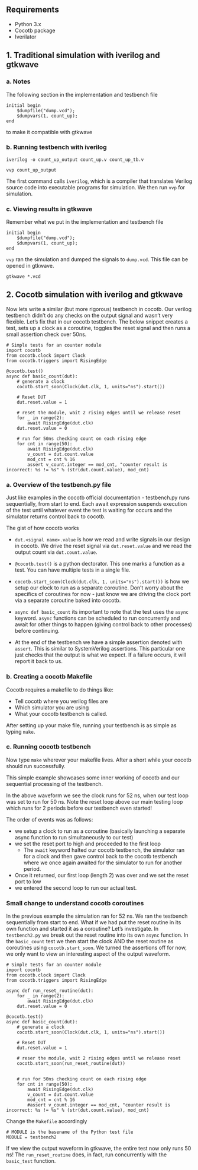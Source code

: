 ## Requirements

* Python 3.x
* Cocotb package
* Iverilator


## 1. Traditional simulation with iverilog and gtkwave

### a. Notes

The following section in the implementation and testbench file

```
initial begin
    $dumpfile("dump.vcd");
    $dumpvars(1, count_up);
end
```
to make it compatible with gtkwave


### b. Running testbench with iverilog 

`iverilog -o count_up_output count_up.v count_up_tb.v`

`vvp count_up_output`

The first command calls `iverilog`, which is a compiler that translates Verilog source code into executable programs for simulation. We then run `vvp` for simulation.


### c. Viewing results in gtkwave

Remember what we put in the implementation and testbench file

```
initial begin
    $dumpfile("dump.vcd");
    $dumpvars(1, count_up);
end
```

`vvp` ran the simulation and dumped the signals to `dump.vcd`. This file can be opened in gtkwave.

`gtkwave *.vcd`

## 2. Cocotb simulation with iverilog and gtkwave

Now lets write a similar (but more rigorous) testbench in cocotb. Our verilog testbench didn’t do any checks on the output signal and wasn’t very flexible. Let’s fix that in our cocotb testbench. The below snippet creates a test, sets up a clock as a coroutine, toggles the reset signal and then runs a small assertion check over 50ns.

```
# Simple tests for an counter module
import cocotb
from cocotb.clock import Clock
from cocotb.triggers import RisingEdge

@cocotb.test()
async def basic_count(dut):
    # generate a clock
    cocotb.start_soon(Clock(dut.clk, 1, units="ns").start())

    # Reset DUT
    dut.reset.value = 1

    # reset the module, wait 2 rising edges until we release reset
    for _ in range(2):
        await RisingEdge(dut.clk)
    dut.reset.value = 0

    # run for 50ns checking count on each rising edge
    for cnt in range(50):
        await RisingEdge(dut.clk)
        v_count = dut.count.value
        mod_cnt = cnt % 16
        assert v_count.integer == mod_cnt, "counter result is incorrect: %s != %s" % (str(dut.count.value), mod_cnt)
```

### a. Overview of the testbench.py file

Just like examples in the cocotb official documentation - testbench.py runs sequentially, from start to end. Each await expression suspends execution of the test until whatever event the test is waiting for occurs and the simulator returns control back to cocotb.

The gist of how cocotb works

* `dut.<signal name>.value` is how we read and write signals in our design in cocotb. We drive the reset signal via `dut.reset.value` and we read the output count via `dut.count.value`.

* `@cocotb.test()` is a python dectorator. This one marks a function as a test. You can have multiple tests in a single file.

* `cocotb.start_soon(Clock(dut.clk, 1, units="ns").start())` is how we setup our clock to run as a separate coroutine. Don’t worry about the specifics of coroutines for now - just know we are driving the clock port via a separate coroutine baked into cocotb.

* `async def basic_count` its important to note that the test uses the `async` keyword. `async` functions can be scheduled to run concurrently and await for other things to happen (giving control back to other processes) before continuing.

* At the end of the testbench we have a simple assertion denoted with `assert`. This is similar to SystemVerilog assertions. This particular one just checks that the output is what we expect. If a failure occurs, it will report it back to us.

### b. Creating a cocotb Makefile

Cocotb requires a makefile to do things like: 
* Tell cocotb where you verilog files are
* Which simulator you are using
* What your cocotb testbench is called. 

After setting up your make file, running your testbench is as simple as typing `make`.

### c. Running cocotb testbench

Now type `make` wherever your makefile lives. After a short while your cocotb should run successfully.

This simple example showcases some inner working of cocotb and our sequential processing of the testbench.

In the above waveform we see the clock runs for 52 ns, when our test loop was set to run for 50 ns. Note the reset loop above our main testing loop which runs for 2 periods before our testbench even started!

The order of events was as follows:

* we setup a clock to run as a coroutine (basically launching a separate async function to run simultaneously to our test)
* we set the reset port to high and proceeded to the first loop
    * The `await` keyword halted our cocotb testbench, the simulator ran for a clock and then gave control back to the cocotb testbench where we once again awaited for the simulator to run for another period.
* Once it returned, our first loop (length 2) was over and we set the reset port to low
* we entered the second loop to run our actual test.

### Small change to understand cocotb coroutines
In the previous example the simulation ran for 52 ns. We ran the testbench sequentially from start to end. What if we had put the reset routine in its own function and started it as a coroutine? Let’s investigate. In `testbench2.py` we break out the reset routine into its own `async` function. In the `basic_count` test we then start the clock AND the reset routine as coroutines using `cocotb.start_soon`. We turned the assertions off for now, we only want to view an interesting aspect of the output waveform.

```
# Simple tests for an counter module
import cocotb
from cocotb.clock import Clock
from cocotb.triggers import RisingEdge

async def run_reset_routine(dut):
    for _ in range(2):
        await RisingEdge(dut.clk)
    dut.reset.value = 0

@cocotb.test()
async def basic_count(dut):
    # generate a clock
    cocotb.start_soon(Clock(dut.clk, 1, units="ns").start())

    # Reset DUT
    dut.reset.value = 1

    # reser the module, wait 2 rising edges until we release reset
    cocotb.start_soon(run_reset_routine(dut))


    # run for 50ns checking count on each rising edge
    for cnt in range(50):
        await RisingEdge(dut.clk)
        v_count = dut.count.value
        mod_cnt = cnt % 16
        #assert v_count.integer == mod_cnt, "counter result is incorrect: %s != %s" % (str(dut.count.value), mod_cnt)
```

Change the `Makefile` accordingly

```
# MODULE is the basename of the Python test file
MODULE = testbench2

```

If we view the output waveform in gtkwave, the entire test now only runs 50 ns! The `run_reset_routine` does, in fact, run concurrently with the `basic_test` function.
